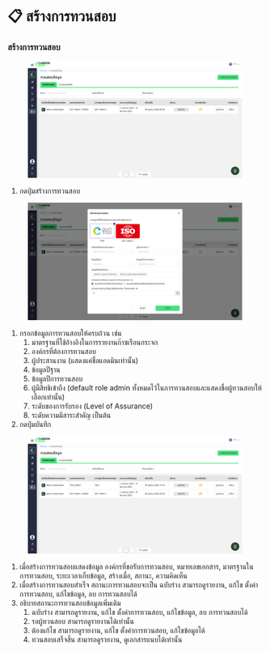 # 📋 สร้างการทวนสอบ

### สร้างการทวนสอบ

<figure><img src="../../.gitbook/assets/image (61).png" alt=""><figcaption></figcaption></figure>

1. กดปุ่มสร้างการทวนสอบ

<figure><img src="../../.gitbook/assets/image (62).png" alt=""><figcaption></figcaption></figure>

1. กรอกข้อมูลการทวนสอบให้ครบถ้วน เช่น&#x20;
   1. มาตรฐานที่ใช้อ้างอิงในการรายงานก๊าซเรือนกระจก
   2. องค์กรที่ต้องการทวนสอบ
   3. ผู้ประสานงาน (แสดงแค่ชื่อแอดมินเท่านั้น)
   4. ข้อมูลปีฐาน
   5. ข้อมูลปีการทวนสอบ
   6. ผู้มีสิทธิเข้าถึง (default role admin ทั้งหมดไว้ในการทวนสอบและแสดงชื่อผู้ทวนสอบให้เลือกเท่านั้น)
   7. ระดับของการรับรอง (Level of Assurance)
   8. ระดับความมีสาระสำคัญ เป็นต้น
2. กดปุ่มบันทึก

<figure><img src="../../.gitbook/assets/image (63).png" alt=""><figcaption></figcaption></figure>

1. เมื่อสร้างการทวนสอบแสดงข้อมูล องค์กรที่ขอรับการทวนสอบ, หมายเลขเอกสาร, มาตรฐานในการทวนสอบ, ระยะเวลาเก็บข้อมูล, สร้างเมื่อ, สถานะ, ความคิดเห็น
2. เมื่อสร้างการทวนสอบสำเร็จ สถานะการทวนสอบจะเป็น ฉบับร่าง สามารถดูรายงาน, แก้ไข ตั้งค่าการทวนสอบ, แก้ไขข้อมูล, ลบ การทวนสอบได้
3. อธิบายสถานะการทวนสอบข้อมูลเพิ่มเติม
   1. ฉบับร่าง สามารถดูรายงาน, แก้ไข ตั้งค่าการทวนสอบ, แก้ไขข้อมูล, ลบ การทวนสอบได้
   2. รอผู้ทวนสอบ สามารถดูรายงานได้เท่านั้น
   3. ต้องแก้ไข สามารถดูรายงาน, แก้ไข ตั้งค่าการทวนสอบ, แก้ไขข้อมูลได้
   4. ทวนสอบเสร็จสิ้น สามารถดูรายงาน, ดูเอกสารแนบได้เท่านั้น
